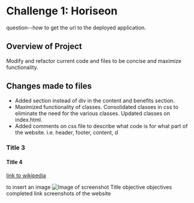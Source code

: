 # Challenge 1: Horiseon

question--how to get the url to the deployed application. 
## Overview of Project
Modify and refactor current code and files to be concise and maximize functionality.  

## Changes made to files
* Added section instead of div in the content and benefits section.
* Maximized functionality of classes. Consolidated classes in css to eliminate the need for the various classes. Updated classes on index.html. 
* Added comments on css file to describe what code is for what part of the website. i.e. header, footer, content, d
### Title 3
#### Title 4
[link to wikipedia](https://wikipedia.org)

to insert an image
![Image of screenshot](https://)
Title
objective
objectives completed
link
screenshots of the website